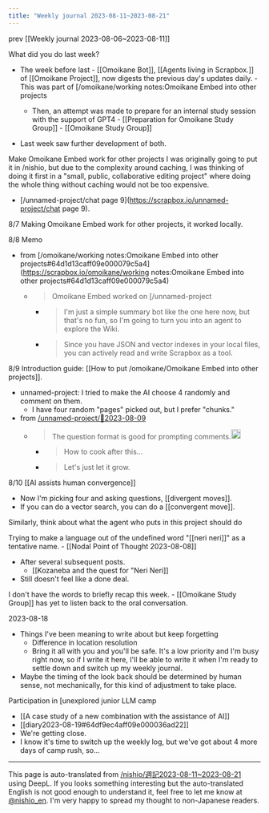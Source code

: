 ```yaml
---
title: "Weekly journal 2023-08-11~2023-08-21"
---
```


prev  [[Weekly journal 2023-08-06~2023-08-11]]

What did you do last week?
- The week before last
        - [[Omoikane Bot]], [[Agents living in Scrapbox.]] of [[Omoikane Project]], now digests the previous day's updates daily.
        - This was part of [/omoikane/working notes:Omoikane Embed into other projects
    - Then, an attempt was made to prepare for an internal study session with the support of GPT4
            - [[Preparation for Omoikane Study Group]]
            - [[Omoikane Study Group]]


- Last week saw further development of both.


Make Omoikane Embed work for other projects
I was originally going to put it in /nishio, but due to the complexity around caching, I was thinking of doing it first in a "small, public, collaborative editing project" where doing the whole thing without caching would not be too expensive.
- [/unnamed-project/chat page 9](https://scrapbox.io/unnamed-project/chat page 9).

8/7 Making Omoikane Embed work for other projects, it worked locally.



8/8 Memo
- from [/omoikane/working notes:Omoikane Embed into other projects#64d1d13caff09e000079c5a4](https://scrapbox.io/omoikane/working notes:Omoikane Embed into other projects#64d1d13caff09e000079c5a4)
    - > Omoikane Embed worked on [/unnamed-project
        - > I'm just a simple summary bot like the one here now, but that's no fun, so I'm going to turn you into an agent to explore the Wiki.
        - > Since you have JSON and vector indexes in your local files, you can actively read and write Scrapbox as a tool.

8/9 Introduction guide: [[How to put /omoikane/Omoikane Embed into other projects]].
- unnamed-project: I tried to make the AI choose 4 randomly and comment on them.
    - I have four random "pages" picked out, but I prefer "chunks."
- from [/unnamed-project/🤖2023-08-09](https://scrapbox.io/unnamed-project/🤖2023-08-09)
    - > The question format is good for prompting comments.<img src='https://scrapbox.io/api/pages/unnamed-project/inajob/icon' alt='/unnamed-project/inajob.icon' height="19.5"/>
        - > How to cook after this...
        - > Let's just let it grow.

8/10  [[AI assists human convergence]]
- Now I'm picking four and asking questions, [[divergent moves]].
- If you can do a vector search, you can do a [[convergent move]].


Similarly, think about what the agent who puts in this project should do

Trying to make a language out of the undefined word "[[neri neri]]" as a tentative name.
    - [[Nodal Point of Thought 2023-08-08]]
- After several subsequent posts.
    - [[Kozaneba and the quest for "Neri Neri]]
- Still doesn't feel like a done deal.


I don't have the words to briefly recap this week.
    - [[Omoikane Study Group]] has yet to listen back to the oral conversation.

2023-08-18
- Things I've been meaning to write about but keep forgetting
    - Difference in location resolution
    - Bring it all with you and you'll be safe.
It's a low priority and I'm busy right now, so if I write it here, I'll be able to write it when I'm ready to settle down and switch up my weekly journal.
- Maybe the timing of the look back should be determined by human sense, not mechanically, for this kind of adjustment to take place.

Participation in [unexplored junior LLM camp

- [[A case study of a new combination with the assistance of AI]]
- [[diary2023-08-19#64df9ec4aff09e000036ad22]]
- We're getting close.
- I know it's time to switch up the weekly log, but we've got about 4 more days of camp rush, so...


---
This page is auto-translated from [/nishio/週記2023-08-11~2023-08-21](https://scrapbox.io/nishio/週記2023-08-11~2023-08-21) using DeepL. If you looks something interesting but the auto-translated English is not good enough to understand it, feel free to let me know at [@nishio_en](https://twitter.com/nishio_en). I'm very happy to spread my thought to non-Japanese readers.